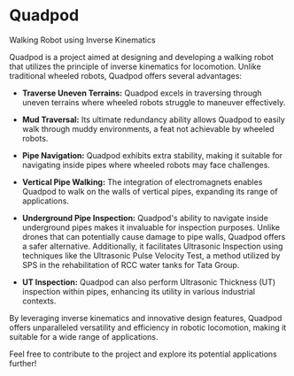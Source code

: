 # Quadpod

Walking Robot using Inverse Kinematics

Quadpod is a project aimed at designing and developing a walking robot that utilizes the principle of inverse kinematics for locomotion. Unlike traditional wheeled robots, Quadpod offers several advantages:

- **Traverse Uneven Terrains:** Quadpod excels in traversing through uneven terrains where wheeled robots struggle to maneuver effectively.

- **Mud Traversal:** Its ultimate redundancy ability allows Quadpod to easily walk through muddy environments, a feat not achievable by wheeled robots.

- **Pipe Navigation:** Quadpod exhibits extra stability, making it suitable for navigating inside pipes where wheeled robots may face challenges.

- **Vertical Pipe Walking:** The integration of electromagnets enables Quadpod to walk on the walls of vertical pipes, expanding its range of applications.

- **Underground Pipe Inspection:** Quadpod's ability to navigate inside underground pipes makes it invaluable for inspection purposes. Unlike drones that can potentially cause damage to pipe walls, Quadpod offers a safer alternative. Additionally, it facilitates Ultrasonic Inspection using techniques like the Ultrasonic Pulse Velocity Test, a method utilized by SPS in the rehabilitation of RCC water tanks for Tata Group.

- **UT Inspection:** Quadpod can also perform Ultrasonic Thickness (UT) inspection within pipes, enhancing its utility in various industrial contexts.

By leveraging inverse kinematics and innovative design features, Quadpod offers unparalleled versatility and efficiency in robotic locomotion, making it suitable for a wide range of applications. 

Feel free to contribute to the project and explore its potential applications further!
